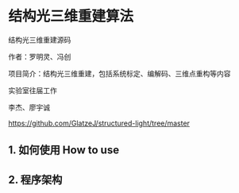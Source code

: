 # 结构光三维重建算法
结构光三维重建源码

作者：罗明灵、冯创

项目简介：结构光三维重建，包括系统标定、编解码、三维点重构等内容

实验室往届工作

李杰、廖宇诚

https://github.com/GlatzeJ/structured-light/tree/master


## 1. 如何使用 How to use




## 2. 程序架构 




